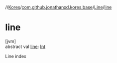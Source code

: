 //[Kores](../../../index.md)/[com.github.jonathanxd.kores.base](../index.md)/[Line](index.md)/[line](line.md)

# line

[jvm]\
abstract val [line](line.md): [Int](https://kotlinlang.org/api/latest/jvm/stdlib/kotlin/-int/index.html)

Line index
